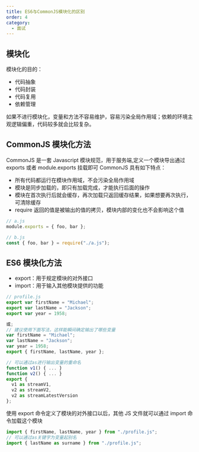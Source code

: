 ```yaml
---
title: ES6与CommonJS模块化的区别
order: 4
category:
  - 面试
---
```


## 模块化

模块化的目的：

- 代码抽象
- 代码封装
- 代码复用
- 依赖管理

如果不进行模块化，变量和方法不容易维护，容易污染全局作用域；依赖的环境主观逻辑偏重，代码较多就会比较复杂。

## CommonJS 模块化方法

CommonJS 是一套 Javascript 模块规范，用于服务端,定义一个模块导出通过 exports 或者 module.exports 挂载即可
CommonJS 具有如下特点：

- 所有代码都运行在模块作用域，不会污染全局作用域
- 模块是同步加载的，即只有加载完成，才能执行后面的操作
- 模块在首次执行后就会缓存，再次加载只返回缓存结果，如果想要再次执行，可清除缓存
- require 返回的值是被输出的值的拷贝，模块内部的变化也不会影响这个值

```js
// a.js
module.exports = { foo, bar };

// b.js
const { foo, bar } = require("./a.js");
```

## ES6 模块化方法

- export：用于规定模块的对外接口
- import：用于输入其他模块提供的功能

```js
// profile.js
export var firstName = "Michael";
export var lastName = "Jackson";
export var year = 1958;

或;
// 建议使用下面写法，这样能瞬间确定输出了哪些变量
var firstName = "Michael";
var lastName = "Jackson";
var year = 1958;
export { firstName, lastName, year };

// 可以通过as进行输出变量的重命名
function v1() { ... }
function v2() { ... }
export {
  v1 as streamV1,
  v2 as streamV2,
  v2 as streamLatestVersion
};
```

使用 export 命令定义了模块的对外接口以后，其他 JS 文件就可以通过 import 命令加载这个模块

```js
import { firstName, lastName, year } from "./profile.js";
// 可以通过as关键字为变量起别名
import { lastName as surname } from "./profile.js";
```
